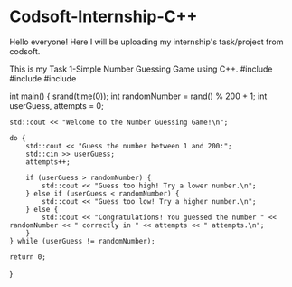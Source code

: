 # Codsoft-Internship-C++
Hello everyone! Here I will be uploading my internship's task/project from codsoft.
 
This is my Task 1-Simple Number Guessing Game using C++.
#include <iostream>
#include <cstdlib>
#include <ctime>

int main() {
    srand(time(0)); 
    int randomNumber = rand() % 200 + 1; 
    int userGuess, attempts = 0;

    std::cout << "Welcome to the Number Guessing Game!\n";

    do {
        std::cout << "Guess the number between 1 and 200:";
        std::cin >> userGuess;
        attempts++;

        if (userGuess > randomNumber) {
            std::cout << "Guess too high! Try a lower number.\n";
        } else if (userGuess < randomNumber) {
            std::cout << "Guess too low! Try a higher number.\n";
        } else {
            std::cout << "Congratulations! You guessed the number " << randomNumber << " correctly in " << attempts << " attempts.\n";
        }
    } while (userGuess != randomNumber);

    return 0;
}
